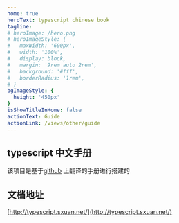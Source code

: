 ```yaml
---
home: true
heroText: typescript chinese book
tagline: 
# heroImage: /hero.png
# heroImageStyle: {
#   maxWidth: '600px',
#   width: '100%',
#   display: block,
#   margin: '9rem auto 2rem',
#   background: '#fff',
#   borderRadius: '1rem',
# }
bgImageStyle: {
  height: '450px'
}
isShowTitleInHome: false
actionText: Guide
actionLink: /views/other/guide
---
```



## typescript 中文手册
该项目是基于[github](https://github.com/zhongsp/TypeScript) 上翻译的手册进行搭建的

## 文档地址

[http://typescript.sxuan.net/](http://typescript.sxuan.net/)
